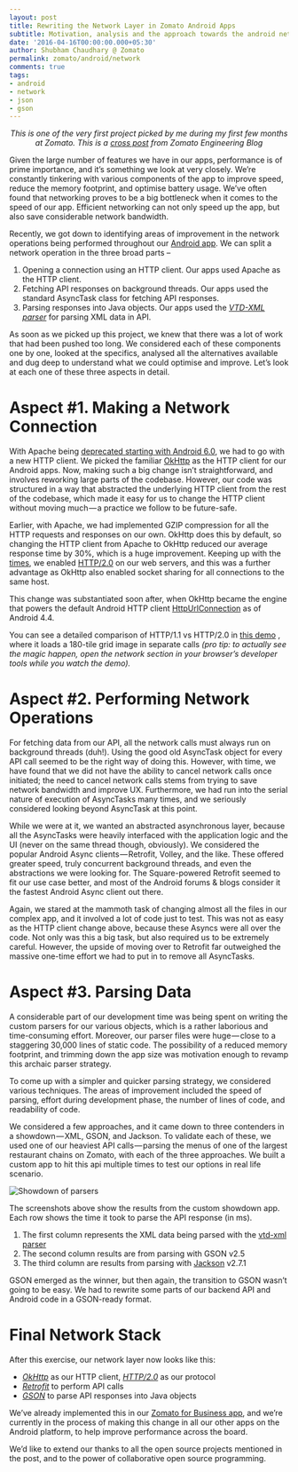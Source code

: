 ```yaml
---
layout: post
title: Rewriting the Network Layer in Zomato Android Apps
subtitle: Motivation, analysis and the approach towards the android network layer reimplementation at Zomato
date: '2016-04-16T00:00:00.000+05:30'
author: Shubham Chaudhary @ Zomato
permalink: zomato/android/network
comments: true
tags:
- android
- network
- json
- gson
---
```



<p style="text-align: center; font-style: italic;">This is one of the very first project picked by me during my first few months at Zomato. This is a <a href="https://engineering.zomato.com/rewriting-the-network-connection-layer-in-our-android-apps-11771c71012">cross post</a> from Zomato Engineering Blog</p>


Given the large number of features we have in our apps, performance is of prime importance, and it’s something we look at very closely. We’re constantly tinkering with various components of the app to improve speed, reduce the memory footprint, and optimise battery usage. We’ve often found that networking proves to be a big bottleneck when it comes to the speed of our app. Efficient networking can not only speed up the app, but also save considerable network bandwidth.

Recently, we got down to identifying areas of improvement in the network operations being performed throughout our [Android app](http://www.zomato.com/mobile). We can split a network operation in the three broad parts –


1. Opening a connection using an HTTP client. Our apps used Apache as the HTTP client.
1. Fetching API responses on background threads. Our apps used the standard AsyncTask class for fetching API responses.
1. Parsing responses into Java objects. Our apps used the <a style="text-align: center; text-decoration: underline; font-style: italic;" href="http://vtd-xml.sourceforge.net/">VTD-XML parser</a> for parsing XML data in API.

As soon as we picked up this project, we knew that there was a lot of work that had been pushed too long. We considered each of these components one by one, looked at the specifics, analysed all the alternatives available and dug deep to understand what we could optimise and improve. Let’s look at each one of these three aspects in detail.

# Aspect #1. Making a Network Connection

With Apache being [deprecated starting with Android 6.0](http://developer.android.com/about/versions/marshmallow/android-6.0-changes.html#behavior-apache-http-client), we had to go with a new HTTP client. We picked the familiar [OkHttp](http://square.github.io/okhttp/) as the HTTP client for our Android apps. Now, making such a big change isn’t straightforward, and involves reworking large parts of the codebase. However, our code was structured in a way that abstracted the underlying HTTP client from the rest of the codebase, which made it easy for us to change the HTTP client without moving much — a practice we follow to be future-safe.

Earlier, with Apache, we had implemented GZIP compression for all the HTTP requests and responses on our own. OkHttp does this by default, so changing the HTTP client from Apache to OkHttp reduced our average response time by 30%, which is a huge improvement. Keeping up with the [times](https://twitter.com/ylogx/status/695871769928867842), we enabled [HTTP/2.0](https://http2.github.io/) on our web servers, and this was a further advantage as OkHttp also enabled socket sharing for all connections to the same host.

This change was substantiated soon after, when OkHttp became the engine that powers the default Android HTTP client [HttpUrlConnection](https://twitter.com/jakewharton/status/482563299511250944) as of Android 4.4.

You can see a detailed comparison of HTTP/1.1 vs HTTP/2.0 in [this demo](http://http2.golang.org/gophertiles?latency=0) , where it loads a 180-tile grid image in separate calls _(pro tip: to actually see the magic happen, open the network section in your browser’s developer tools while you watch the demo)._


# Aspect #2. Performing Network Operations

For fetching data from our API, all the network calls must always run on background threads (duh!). Using the good old AsyncTask object for every API call seemed to be the right way of doing this. However, with time, we have found that we did not have the ability to cancel network calls once initiated; the need to cancel network calls stems from trying to save network bandwidth and improve UX. Furthermore, we had run into the serial nature of execution of AsyncTasks many times, and we seriously considered looking beyond AsyncTask at this point.

While we were at it, we wanted an abstracted asynchronous layer, because all the AsyncTasks were heavily interfaced with the application logic and the UI (never on the same thread though, obviously). We considered the popular Android Async clients — Retrofit, Volley, and the like. These offered greater speed, truly concurrent background threads, and even the abstractions we were looking for. The Square-powered Retrofit seemed to fit our use case better, and most of the Android forums & blogs consider it the fastest Android Async client out there.

Again, we stared at the mammoth task of changing almost all the files in our complex app, and it involved a lot of code just to test. This was not as easy as the HTTP client change above, because these Asyncs were all over the code. Not only was this a big task, but also required us to be extremely careful. However, the upside of moving over to Retrofit far outweighed the massive one-time effort we had to put in to remove all AsyncTasks.


# Aspect #3. Parsing Data

A considerable part of our development time was being spent on writing the custom parsers for our various objects, which is a rather laborious and time-consuming effort. Moreover, our parser files were huge — close to a staggering 30,000 lines of static code. The possibility of a reduced memory footprint, and trimming down the app size was motivation enough to revamp this archaic parser strategy.

To come up with a simpler and quicker parsing strategy, we considered various techniques. The areas of improvement included the speed of parsing, effort during development phase, the number of lines of code, and readability of code.

We considered a few approaches, and it came down to three contenders in a showdown — XML, GSON, and Jackson. To validate each of these, we used one of our heaviest API calls — parsing the menus of one of the largest restaurant chains on Zomato, with each of the three approaches. We built a custom app to hit this api multiple times to test our options in real life scenario.


![Showdown of parsers](http://i.imgur.com/D1978vB.png)

The screenshots above show the results from the custom showdown app. Each row shows the time it took to parse the API response (in ms).

1. The first column represents the XML data being parsed with the [vtd-xml parser](http://vtd-xml.sourceforge.net/)
1. The second column results are from parsing with GSON v2.5
1. The third column are results from parsing with [Jackson](https://github.com/FasterXML/jackson-core) v2.7.1

GSON emerged as the winner, but then again, the transition to GSON wasn’t going to be easy. We had to rewrite some parts of our backend API and Android code in a GSON-ready format.

# Final Network Stack

After this exercise, our network layer now looks like this:

* <a style="text-align: center; text-decoration: underline; font-style: italic;" href="https://github.com/square/okhttp">OkHttp</a> as our HTTP client, <a style="text-align: center; text-decoration: underline; font-style: italic;" href="https://http2.github.io/">HTTP/2.0</a> as our protocol
* <a style="text-align: center; text-decoration: underline; font-style: italic;" href="https://github.com/square/retrofit">Retrofit</a> to perform API calls
* <a style="text-align: center; text-decoration: underline; font-style: italic;" href="https://github.com/google/gson">GSON</a> to parse API responses into Java objects


We’ve already implemented this in our [Zomato for Business app](https://www.zomato.com/business/apps), and we’re currently in the process of making this change in all our other apps on the Android platform, to help improve performance across the board.

We’d like to extend our thanks to all the open source projects mentioned in the post, and to the power of collaborative open source programming.
